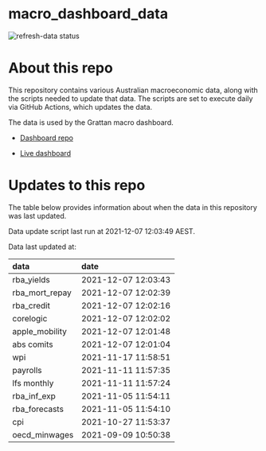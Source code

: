 
<!-- README.md is generated from README.Rmd. Please edit that file -->

# macro\_dashboard\_data

<!-- badges: start -->

![refresh-data
status](https://github.com/grattan/macro_dashboard_data/workflows/refresh-data/badge.svg)

<!-- badges: end -->

# About this repo

This repository contains various Australian macroeconomic data, along
with the scripts needed to update that data. The scripts are set to
execute daily via GitHub Actions, which updates the data.

The data is used by the Grattan macro dashboard.

  - [Dashboard repo](https://github.com/grattan/macrodashboard)

  - [Live dashboard](https://mattcowgill.shinyapps.io/macrodashboard/)

# Updates to this repo

The table below provides information about when the data in this
repository was last updated.

Data update script last run at 2021-12-07 12:03:49 AEST.

Data last updated at:

| data             | date                |
| :--------------- | :------------------ |
| rba\_yields      | 2021-12-07 12:03:43 |
| rba\_mort\_repay | 2021-12-07 12:02:39 |
| rba\_credit      | 2021-12-07 12:02:16 |
| corelogic        | 2021-12-07 12:02:02 |
| apple\_mobility  | 2021-12-07 12:01:48 |
| abs comits       | 2021-12-07 12:01:04 |
| wpi              | 2021-11-17 11:58:51 |
| payrolls         | 2021-11-11 11:57:35 |
| lfs monthly      | 2021-11-11 11:57:24 |
| rba\_inf\_exp    | 2021-11-05 11:54:11 |
| rba\_forecasts   | 2021-11-05 11:54:10 |
| cpi              | 2021-10-27 11:53:37 |
| oecd\_minwages   | 2021-09-09 10:50:38 |
